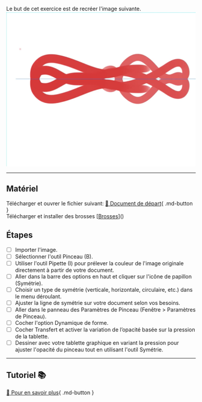 Le but de cet exercice est de recréer l'image suivante.
![](../assets/image/10_symetrie.png)
***

## Matériel

Télécharger et ouvrer le fichier suivant:
[📁 Document de départ](../assets/image/10_symetrie.png){ .md-button }   <br>
Télécharger et installer des brosses 
[[Brosses](https://uqam-my.sharepoint.com/:f:/r/personal/lavoie-pilote_francoise_uqam_ca/Documents/01_cours/_cours_pour_tous_diverses_references/01_typo_brosses/brosses/adobe?csf=1&web=1&e=gEBSSM)]()   <br>

## Étapes

- [ ] Importer l'image. 
- [ ] Sélectionner l'outil Pinceau (B).
- [ ] Utiliser l'outil Pipette (I) pour prélever la couleur de l'image originale directement à partir de votre document.
- [ ] Aller dans la barre des options en haut et cliquer sur l'icône de papillon (Symétrie).
- [ ] Choisir un type de symétrie (verticale, horizontale, circulaire, etc.) dans le menu déroulant.
- [ ] Ajuster la ligne de symétrie sur votre document selon vos besoins.
- [ ] Aller dans le panneau des Paramètres de Pinceau (Fenêtre > Paramètres de Pinceau).
- [ ] Cocher l'option Dynamique de forme.
- [ ] Cocher Transfert et activer la variation de l’opacité basée sur la pression de la tablette.
- [ ] Dessiner avec votre tablette graphique en variant la pression pour ajuster l'opacité du pinceau tout en utilisant l'outil Symétrie.

***

## Tutoriel 📚

[📖 Pour en savoir plus](https://cmontmorency365-my.sharepoint.com/:v:/g/personal/flpilote_cmontmorency_qc_ca/EZiKTTn-Z9dHvvI5T-1GIMgBm_pILoS2DkEk1yslklws9w?nav=eyJyZWZlcnJhbEluZm8iOnsicmVmZXJyYWxBcHAiOiJPbmVEcml2ZUZvckJ1c2luZXNzIiwicmVmZXJyYWxBcHBQbGF0Zm9ybSI6IldlYiIsInJlZmVycmFsTW9kZSI6InZpZXciLCJyZWZlcnJhbFZpZXciOiJNeUZpbGVzTGlua0NvcHkifX0&e=7eD3WG){ .md-button }   <br>
